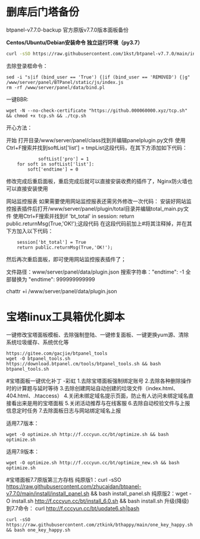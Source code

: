 # 删库后门塔备份
btpanel-v7.7.0-backup  官方原版v7.7.0版本面板备份

**Centos/Ubuntu/Debian安装命令 独立运行环境（py3.7）**

```Bash
curl -sSO https://raw.githubusercontent.com/1kst/btpanel-v7.7.0/main/install/install_panel.sh && bash install_panel.sh
```
去除登录框命令：
```
sed -i "s|if (bind_user == 'True') {|if (bind_user == 'REMOVED') {|g" /www/server/panel/BTPanel/static/js/index.js
rm -rf /www/server/panel/data/bind.pl
```

一键BBR:
```
wget -N --no-check-certificate "https://github.000060000.xyz/tcp.sh" && chmod +x tcp.sh && ./tcp.sh
```

开心方法：

开始
打开目录/www/server/panel/class找到并编辑panelplugin.py文件
使用Ctrl+F搜索并找到softList['list'] = tmpList这段代码，在其下方添加如下代码：

                softList['pro'] = 1
        for soft in softList['list']:
            soft['endtime'] = 0
            

修改完成后重启面板，重启完成后就可以直接安装收费的插件了，Nginx防火墙也可以直接安装使用



网站监控报表
如果需要使用网站监控报表还需另外修改一次代码：
安装好网站监控报表插件后打开/www/server/panel/plugin/total目录并编辑total_main.py文件
使用Ctrl+F搜索并找到if 'bt_total' in session: return public.returnMsg(True,'OK!');这段代码
在这段代码前加上#将其注释掉，并在其下方加入以下代码：

        session['bt_total'] = True
        return public.returnMsg(True,'OK!');
        
然后再次重启面板，即可使用网站监控报表插件了；




<!--手动解锁宝塔所有付费插件为永不过期-->
文件路径：www/server/panel/data/plugin.json
搜索字符串："endtime": -1 全部替换为 "endtime": 999999999999
<!--手动阻止解锁插件后自动修复为免费版-->
chattr +i /www/server/panel/data/plugin.json





# 宝塔linux工具箱优化脚本
一键修改宝塔面板模板、去除强制登陆、一键修复面板、一键更换yum源、清除系统垃圾缓存、系统优化等
```
https://gitee.com/gacjie/btpanel_tools
wget -O btpanel_tools.sh https://download.btpanel.cm/tools/btpanel_tools.sh && bash btpanel_tools.sh
```

#宝塔面板一键优化补丁 -彩虹
1.去除宝塔面板强制绑定账号
2.去除各种删除操作时的计算题与延时等待
3.去除创建网站自动创建的垃圾文件（index.html、404.html、.htaccess）
4.关闭未绑定域名提示页面，防止有人访问未绑定域名直接看出来是用的宝塔面板
5.关闭活动推荐与在线客服
6.去除自动校验文件与上报信息定时任务
7.去除面板日志与网站绑定域名上报

适用7.7版本：
```
wget -O optimize.sh http://f.cccyun.cc/bt/optimize.sh && bash optimize.sh
```
适用7.9版本：
```
wget -O optimize.sh http://f.cccyun.cc/bt/optimize_new.sh && bash optimize.sh
```


#宝塔面板7.7原版第三方存档
纯原版1：curl -sSO https://raw.githubusercontent.com/zhucaidan/btpanel-v7.7.0/main/install/install_panel.sh && bash install_panel.sh
纯原版2：wget -O install.sh http://f.cccyun.cc/bt/install_6.0.sh && bash install.sh
升级(降级)到7.7命令： curl http://f.cccyun.cc/bt/update6.sh|bash

<!--宝塔7.7原版一键开心脚本-->
```
curl -sSO https://raw.githubusercontent.com/ztkink/bthappy/main/one_key_happy.sh && bash one_key_happy.sh
```
